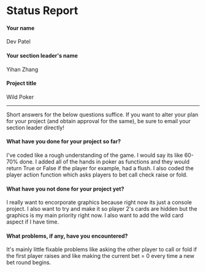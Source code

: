 # Status Report

#### Your name

Dev Patel

#### Your section leader's name

Yihan Zhang

#### Project title

Wild Poker

***

Short answers for the below questions suffice. If you want to alter your plan for your project (and obtain approval for the same), be sure to email your section leader directly!

#### What have you done for your project so far?

I've coded like a rough understanding of the game. I would say its like 60-70% done. I added all of the hands in poker as functions and they would return True or False if the player for example, had a flush. I also coded the player action function which asks players to bet call check raise or fold. 


#### What have you not done for your project yet?

I really want to encorporate graphics because right now its just a console project. I also want to try and make it so player 2's cards are hidden but the graphics is my main priority right now. I also want to add the wild card aspect if I have time. 

#### What problems, if any, have you encountered?

It's mainly little fixable problems like asking the other player to call or fold if the first player raises and like making the current bet = 0 every time a new bet round begins. 


